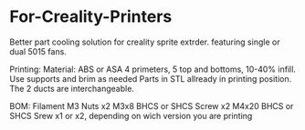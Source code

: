 # For-Creality-Printers
Better part cooling solution for creality sprite extrder. featuring single or dual 5015 fans.

Printing:
  Material: ABS or ASA
  4 primeters, 5 top and bottoms, 10-40% infill.
  Use supports and brim as needed
  Parts in STL allready in printing position.
  The 2 ducts are interchangeable.

  BOM:
    Filament
    M3 Nuts x2
    M3x8 BHCS or SHCS Screw x2
    M4x20 BHCS or SHCS Srew x1 or x2, depending on wich version you are printing
